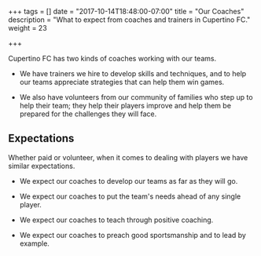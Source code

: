 +++
tags = []
date = "2017-10-14T18:48:00-07:00"
title = "Our Coaches"
description = "What to expect from coaches and trainers in Cupertino FC."
weight = 23

+++

Cupertino FC has two kinds of coaches working with our teams.

+ We have trainers we hire to develop skills and techniques,
  and to help our teams appreciate strategies that can help them win games.

+ We also have volunteers from our community of families
  who step up to help their team;
  they help their players improve
  and help them be prepared for the challenges they will face.

Expectations
------------

Whether paid or volunteer,
when it comes to dealing with players
we have similar expectations.

* We expect our coaches to develop our teams as far as they will go.

* We expect our coaches to put the team's needs ahead of any single player.

* We expect our coaches to teach through positive coaching.

* We expect our coaches to preach good sportsmanship and to lead by example.

